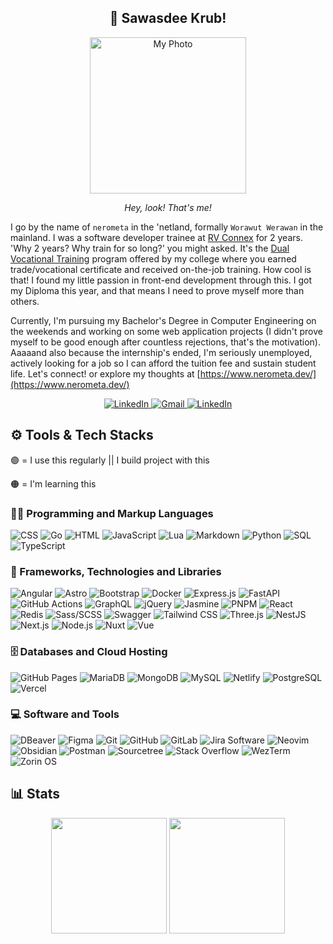 <h2 align="center">🙏 Sawasdee Krub!</h2>
<p align="center">
  <img src="https://github.com/nerometa/nerometa/assets/95143530/153af72f-debd-42a7-9737-8e2bc34aae4a" width="250" alt="My Photo" />
</p>
<p align="center">
  <em>Hey, look! That's me!</em>
</p>

I go by the name of `nerometa` in the 'netland, formally `Worawut Werawan` in the mainland. I was a software developer trainee at [RV Connex](https://www.rvconnex.com/) for 2 years.
'Why 2 years? Why train for so long?' you might asked. It's the [Dual Vocational Training](https://www.thai-german-cooperation.info/en_US/history_education_6/) program offered by my college where you earned trade/vocational certificate and received on-the-job training. How cool is that! I found my little passion in front-end development through this. I got my Diploma this year, and that means I need to prove myself more than others.

Currently, I'm pursuing my Bachelor's Degree in Computer Engineering on the weekends and working on some web application projects (I didn't prove myself to be good enough after countless rejections, that's the motivation). Aaaaand also because the internship's ended, I'm seriously unemployed, actively looking for a job so I can afford the tuition fee and sustain student life. Let's connect! or explore my thoughts at [https://www.nerometa.dev/](https://www.nerometa.dev/)

<p align="center">
  <a href="https://www.linkedin.com/in/worawut-werawan/">
    <img src="https://img.shields.io/badge/linkedin-%230077B5.svg?style=for-the-badge&logo=linkedin&logoColor=white" alt="LinkedIn" title="LinkedIn" />
  </a>
  <a href="mailto:werawan.workmail@gmail.com">
    <img src="https://img.shields.io/badge/Gmail-D14836?style=for-the-badge&logo=gmail&logoColor=white" alt="Gmail" title="Gmail" />
  </a>
  <a href="mailto:nerometa@protonmail.com">
    <img src="https://img.shields.io/badge/ProtonMail-8B89CC?style=for-the-badge&logo=protonmail&logoColor=white" alt="LinkedIn" title="LinkedIn" />
  </a>
</p>

## ⚙ Tools & Tech Stacks

🟣 = I use this regularly || I build project with this

🟠 = I'm learning this

### 👨‍💻 Programming and Markup Languages
![CSS](https://img.shields.io/badge/CSS-7150BF?logo=css3&logoColor=fff)
![Go](https://img.shields.io/badge/Go-F1B383?logo=go)
![HTML](https://img.shields.io/badge/HTML-7150BF?logo=html5)
![JavaScript](https://img.shields.io/badge/JavaScript-7150BF?logo=javascript)
![Lua](https://img.shields.io/badge/Lua-050315?logo=lua&logoColor=2C2D72)
![Markdown](https://img.shields.io/badge/Markdown-050315?logo=markdown)
![Python](https://img.shields.io/badge/Python-050315?logo=python)
![SQL](https://custom-icon-badges.demolab.com/badge/SQL-050315.svg?logo=database&logoColor=4479A1)
![TypeScript](https://img.shields.io/badge/TypeScript-7150BF?logo=typescript&logoColor=fff)

### 🧰 Frameworks, Technologies and Libraries
![Angular](https://img.shields.io/badge/Angular-7150BF?logo=angular)
![Astro](https://img.shields.io/badge/Astro-7150BF?logo=astro&logoColor=fff)
![Bootstrap](https://img.shields.io/badge/Bootstrap-050315?logo=bootstrap)
![Docker](https://img.shields.io/badge/Docker-7150BF?logo=docker)
![Express.js](https://img.shields.io/badge/Express.js-050315?logo=express)
![FastAPI](https://img.shields.io/badge/FastAPI-050315?logo=fastapi)
![GitHub Actions](https://img.shields.io/badge/GitHub%20Actions-050315?logo=githubactions)
![GraphQL](https://img.shields.io/badge/GraphQL-050315?logo=graphql&logoColor=E10098)
![jQuery](https://img.shields.io/badge/jQuery-050315?logo=jquery&logoColor=0769AD)
![Jasmine](https://img.shields.io/badge/Jasmine-050315?logo=jasmine&logoColor=8A4182)
![PNPM](https://img.shields.io/badge/PNPM-7150BF?logo=pnpm)
![React](https://img.shields.io/badge/React-F1B383?logo=react)
![Redis](https://img.shields.io/badge/Redis-050315?logo=redis)
![Sass/SCSS](https://img.shields.io/badge/Sass/SCSS-050315?logo=sass)
![Swagger](https://img.shields.io/badge/Swagger-050315?logo=swagger)
![Tailwind CSS](https://img.shields.io/badge/Tailwind%20CSS-7150BF?logo=tailwindcss)
![Three.js](https://img.shields.io/badge/Three.js-050315?logo=threedotjs)
![NestJS](https://img.shields.io/badge/NestJS-050315?logo=nestjs&logoColor=E0234E)
![Next.js](https://img.shields.io/badge/Next.js-F1B383?logo=nextdotjs)
![Node.js](https://img.shields.io/badge/Node.js-050315?logo=nodedotjs)
![Nuxt](https://img.shields.io/badge/Nuxt-F1B383?logo=nuxtdotjs)
![Vue](https://img.shields.io/badge/Vue-F1B383?logo=vuedotjs)

### 🗄️ Databases and Cloud Hosting
![GitHub Pages](https://img.shields.io/badge/GitHub%20Pages-050315?logo=githubpages)
![MariaDB](https://img.shields.io/badge/MariaDB-050315?logo=mariadb)
![MongoDB](https://img.shields.io/badge/MongoDB-050315?logo=mongodb)
![MySQL](https://img.shields.io/badge/MySQL-050315?logo=mysql)
![Netlify](https://img.shields.io/badge/Netlify-050315?logo=netlify)
![PostgreSQL](https://img.shields.io/badge/PostgreSQL-050315?logo=postgresql)
![Vercel](https://img.shields.io/badge/Vercel-050315?logo=vercel)

### 💻 Software and Tools
![DBeaver](https://img.shields.io/badge/DBeaver-050315?logo=dbeaver&logoColor=382923)
![Figma](https://img.shields.io/badge/Figma-050315?logo=figma)
![Git](https://img.shields.io/badge/Git-7150BF?logo=git)
![GitHub](https://img.shields.io/badge/GitHub-050315?logo=github)
![GitLab](https://img.shields.io/badge/GitLab-050315?logo=gitlab)
![Jira Software](https://img.shields.io/badge/Jira%20Software-050315?logo=jirasoftware&logoColor=0052CC)
![Neovim](https://img.shields.io/badge/Neovim-7150BF?logo=neovim)
![Obsidian](https://img.shields.io/badge/Obsidian-7150BF?logo=obsidian)
![Postman](https://img.shields.io/badge/Postman-050315?logo=postman)
![Sourcetree](https://img.shields.io/badge/Sourcetree-050315?logo=sourcetree&logoColor=0052CC)
![Stack Overflow](https://img.shields.io/badge/Stack%20Overflow-7150BF?logo=stackoverflow)
![WezTerm](https://img.shields.io/badge/WezTerm-7150BF?logo=wezterm)
![Zorin OS](https://img.shields.io/badge/Zorin%20OS-050315?logo=zorin)

## 📊 Stats
<p align="center">
  <img height="185" width="auto" src="https://github-readme-stats.vercel.app/api?username=nerometa&show_icons=true&include_all_commits=true&count_private=true&theme=react&hide_border=true&bg_color=191724&text_color=e0def4&title_color=f6c177&icon_color=c4a7e7"/>
  <img height="185" width="auto" src="https://github-readme-stats.vercel.app/api/top-langs/?username=nerometa&layout=compact&theme=react&hide_border=true&bg_color=191724&text_color=e0def4&title_color=f6c177&icon_color=c4a7e7"/>
</p>
